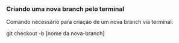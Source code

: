 ### Criando uma nova branch pelo terminal

Comando necessário para criação de um nova branch via terminal:

git checkout -b [nome da nova-branch]
